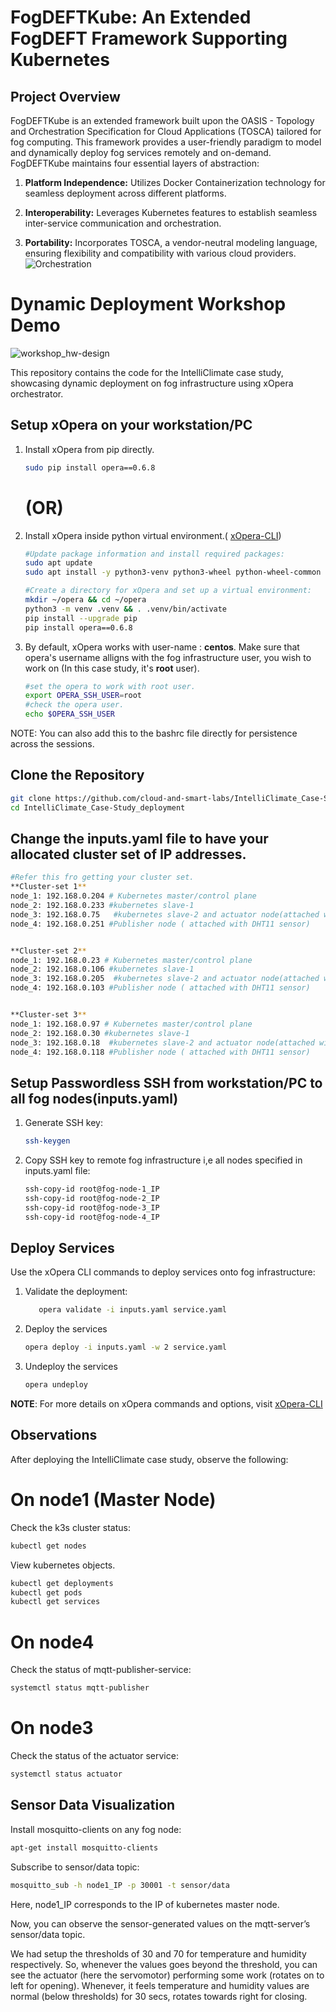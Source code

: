 # FogDEFTKube: An Extended FogDEFT Framework Supporting Kubernetes

## Project Overview

FogDEFTKube is an extended framework built upon the OASIS - Topology and Orchestration Specification for Cloud Applications (TOSCA) tailored for fog computing. This framework provides a user-friendly paradigm to model and dynamically deploy fog services remotely and on-demand. FogDEFTKube maintains four essential layers of abstraction:

1. **Platform Independence:** Utilizes Docker Containerization technology for seamless deployment across different platforms.

3. **Interoperability:** Leverages Kubernetes features to establish seamless inter-service communication and orchestration.

4. **Portability:** Incorporates TOSCA, a vendor-neutral modeling language, ensuring flexibility and compatibility with various cloud providers.
   ![Orchestration](https://github.com/Rajeshzealster/FogDEFTKube--Intelli-Climate-Case-study/assets/97143348/114be889-8810-45c9-a0ae-2e9eb6532256)


# Dynamic Deployment Workshop Demo
   ![workshop_hw-design](https://github.com/Rajeshzealster/Dynamic-deployment_workshop-demo/assets/97143348/8cacacd2-eab6-4317-8f72-62d8394f7576)

This repository contains the code for the IntelliClimate case study, showcasing dynamic deployment on fog infrastructure using xOpera orchestrator.

## Setup xOpera on your workstation/PC
1. Install xOpera from pip directly.
      ```bash
      sudo pip install opera==0.6.8
      ```
   # (OR)

2. Install xOpera inside python virtual environment.( [xOpera-CLI](https://xlab-si.github.io/xopera-docs/02-cli.html))

   ```bash
   #Update package information and install required packages:
   sudo apt update
   sudo apt install -y python3-venv python3-wheel python-wheel-common
   
   #Create a directory for xOpera and set up a virtual environment:
   mkdir ~/opera && cd ~/opera
   python3 -m venv .venv && . .venv/bin/activate
   pip install --upgrade pip
   pip install opera==0.6.8
   ```
3. By default, xOpera works with user-name : **centos**. Make sure that opera's username alligns with the fog infrastructure user, you wish to work on (In this case study, it's **root** user).
   ```bash
   #set the opera to work with root user.
   export OPERA_SSH_USER=root
   #check the opera user.
   echo $OPERA_SSH_USER
   ```
NOTE: You can also add this to the bashrc file directly for persistence across the sessions.

## Clone the Repository
   ```bash
   git clone https://github.com/cloud-and-smart-labs/IntelliClimate_Case-Study_deployment.git
   cd IntelliClimate_Case-Study_deployment
   ```
## Change the inputs.yaml file to have your allocated cluster set of IP addresses.
   ```bash
   #Refer this fro getting your cluster set.
   **Cluster-set 1**
   node_1: 192.168.0.204 # Kubernetes master/control plane
   node_2: 192.168.0.233 #kubernetes slave-1
   node_3: 192.168.0.75   #kubernetes slave-2 and actuator node(attached with servomortor)
   node_4: 192.168.0.251 #Publisher node ( attached with DHT11 sensor)
   
   
   **Cluster-set 2**
   node_1: 192.168.0.23 # Kubernetes master/control plane
   node_2: 192.168.0.106 #kubernetes slave-1
   node_3: 192.168.0.205  #kubernetes slave-2 and actuator node(attached with servomortor)
   node_4: 192.168.0.103 #Publisher node ( attached with DHT11 sensor)
   
   
   **Cluster-set 3**
   node_1: 192.168.0.97 # Kubernetes master/control plane
   node_2: 192.168.0.30 #kubernetes slave-1
   node_3: 192.168.0.18  #kubernetes slave-2 and actuator node(attached with servomortor)
   node_4: 192.168.0.118 #Publisher node ( attached with DHT11 sensor)


   ```
## Setup Passwordless SSH from workstation/PC to all fog nodes(inputs.yaml)
1. Generate SSH key:
   ```bash
   ssh-keygen
   ```
2. Copy SSH key to remote fog infrastructure i,e all nodes specified in inputs.yaml file:
   ```bash
   ssh-copy-id root@fog-node-1_IP
   ssh-copy-id root@fog-node-2_IP
   ssh-copy-id root@fog-node-3_IP
   ssh-copy-id root@fog-node-4_IP
   ```
## Deploy Services
Use the xOpera CLI commands to deploy services onto fog infrastructure:
1. Validate the deployment:
   ```bash
      opera validate -i inputs.yaml service.yaml
   ```
2. Deploy the services
   ```bash
   opera deploy -i inputs.yaml -w 2 service.yaml
   ```
2. Undeploy the services
   ```bash
   opera undeploy
   ```
**NOTE**: For more details on xOpera commands and options, visit  [xOpera-CLI](https://xlab-si.github.io/xopera-docs/02-cli.html#cli-commands-reference)
## Observations
After deploying the IntelliClimate case study, observe the following:

# On node1 (Master Node)
Check the k3s cluster status:
   ```bash
   kubectl get nodes
   ```
View kubernetes objects.
   ```bash
   kubectl get deployments
   kubectl get pods
   kubectl get services
   ```
# On node4
Check the status of mqtt-publisher-service:
   ```bash
   systemctl status mqtt-publisher
   ```
# On node3
Check the status of the actuator service:
   ```bash
   systemctl status actuator
   ```
## Sensor Data Visualization
Install mosquitto-clients on any fog node:
   ```bash
   apt-get install mosquitto-clients
   ```
Subscribe to sensor/data topic:
   ```bash
   mosquitto_sub -h node1_IP -p 30001 -t sensor/data
   ```
Here, node1_IP corresponds to the IP of kubernetes master node.

Now, you can observe the sensor-generated values on the mqtt-server’s sensor/data topic.

We had setup the thresholds of 30 and 70 for temperature and humidity respectively. So, whenever the values goes beyond the threshold, you can see the actuator (here the servomotor) performing some work (rotates on to left for opening). Whenever, it feels temperature and humidity values are normal (below thresholds) for 30 secs, rotates towards right for closing.









